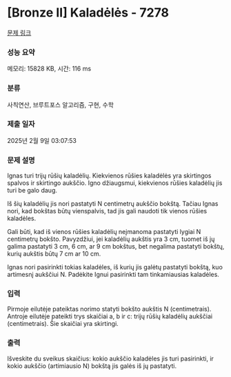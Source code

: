 # [Bronze II] Kaladėlės - 7278 

[문제 링크](https://www.acmicpc.net/problem/7278) 

### 성능 요약

메모리: 15828 KB, 시간: 116 ms

### 분류

사칙연산, 브루트포스 알고리즘, 구현, 수학

### 제출 일자

2025년 2월 9일 03:07:53

### 문제 설명

<p>Ignas turi trijų rūšių kaladėlių. Kiekvienos rūšies kaladėlės yra skirtingos spalvos ir skirtingo aukščio. Igno džiaugsmui, kiekvienos rūšies kaladėlių jis turi be galo daug.</p>

<p>Iš šių kaladėlių jis nori pastatyti N centimetrų aukščio bokštą. Tačiau Ignas nori, kad bokštas būtų vienspalvis, tad jis gali naudoti tik vienos rūšies kaladėles.</p>

<p>Gali būti, kad iš vienos rūšies kaladėlių neįmanoma pastatyti lygiai N centimetrų bokšto. Pavyzdžiui, jei kaladėlių aukštis yra 3 cm, tuomet iš jų galima pastatyti 3 cm, 6 cm, ar 9 cm bokštus, bet negalima pastatyti bokštų, kurių aukštis būtų 7 cm ar 10 cm.</p>

<p>Ignas nori pasirinkti tokias kaladėles, iš kurių jis galėtų pastatyti bokštą, kuo artimesnį aukščiui N. Padėkite Ignui pasirinkti tam tinkamiausias kaladėles.</p>

### 입력 

 <p>Pirmoje eilutėje pateiktas norimo statyti bokšto aukštis N (centimetrais). Antroje eilutėje pateikti trys skaičiai a, b ir c: trijų rūšių kaladėlių aukščiai (centimetrais). Šie skaičiai yra skirtingi.</p>

### 출력 

 <p>Išveskite du sveikus skaičius: kokio aukščio kaladėles jis turi pasirinkti, ir kokio aukščio (artimiausio N) bokštą jis galės iš jų pastatyti.</p>

